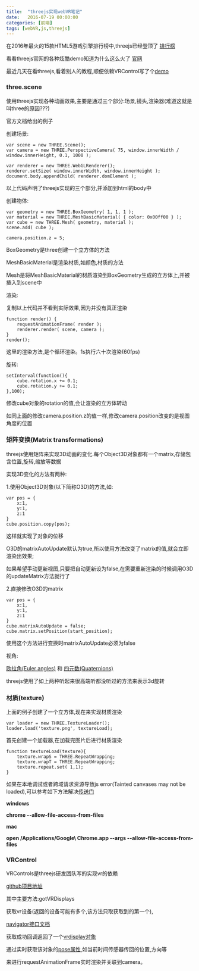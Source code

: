 ```yaml
---
title:  "threejs实现webVR笔记"
date:   2016-07-19 00:00:00
categories: [前端]
tags: [webVR,js,threejs]
---
```



在2016年最火的15款HTML5游戏引擎排行榜中,threejs已经登顶了 [排行榜](http://www.diycode.cc/topics/16)

看看threejs官网的各种炫酷demo知道为什么这么火了 [官网](http://threejs.org/)

最近几天在看threejs,看着别人的教程,顺便依赖VRControl写了个[demo](http://xurtis.com/webVR/index.html)

### three.scene

使用threejs实现各种动画效果,主要是通过三个部分:场景,镜头,渲染器(难道这就是叫three的原因???)

官方文档给出的例子

创建场景:

    var scene = new THREE.Scene();
    var camera = new THREE.PerspectiveCamera( 75, window.innerWidth / window.innerHeight, 0.1, 1000 );

    var renderer = new THREE.WebGLRenderer();
    renderer.setSize( window.innerWidth, window.innerHeight );
    document.body.appendChild( renderer.domElement );

以上代码声明了threejs实现的三个部分,并添加到html的body中

创建物体:

    var geometry = new THREE.BoxGeometry( 1, 1, 1 );
    var material = new THREE.MeshBasicMaterial( { color: 0x00ff00 } );
    var cube = new THREE.Mesh( geometry, material );
    scene.add( cube );

    camera.position.z = 5;

BoxGeometry是three创建一个立方体的方法

MeshBasicMaterial是渲染材质,如颜色,材质的方法

Mesh是将MeshBasicMaterial的材质渲染到BoxGeometry生成的立方体上,并被插入到scene中

渲染:

复制以上代码并不看到实际效果,因为并没有真正渲染

    function render() {
        requestAnimationFrame( render );
        renderer.render( scene, camera );
    }
    render();

这里的渲染方法,是个循环渲染。1s执行六十次渲染(60fps)

旋转:

    setInterval(function(){
		cube.rotation.x += 0.1;
		cube.rotation.y += 0.1;
    },100);

修改cube对象的rotation的值,会让渲染的立方体转动

如同上面的修改camera.position.z的值一样,修改camera.position改变的是视图角度的位置

### 矩阵变换(Matrix transformations)

threejs使用矩阵来实现3D动画的变化.每个Object3D对象都有一个matrix,存储包含位置,旋转,缩放等数据

实现3D变化的方法有两种:

1.使用Object3D对象(以下简称O3D)的方法,如:

    var pos = {
        x:1,
        y:1,
        z:1
    }
    cube.position.copy(pos);

这样就实现了对象的位移

O3D的matrixAutoUpdate默认为true,所以使用方法改变了matrix的值,就会立即渲染出效果;

如果希望手动更新视图,只要把自动更新设为false,在需要重新渲染的时候调用O3D的updateMatrix方法就行了

2.直接修改O3D的matrix

    var pos = {
        x:1,
        y:1,
        z:1
    }
    cube.matrixAutoUpdate = false;
	cube.matrix.setPosition(start_position);

使用这个方法进行变换时matrixAutoUpdate必须为false


视角:

[欧拉角(Euler angles)](http://threejs.org/docs/index.html#Reference/Math/Euler) 和 [四元数(Quaternions)](http://threejs.org/docs/index.html#Reference/Math/Quaternion)

threejs使用了如上两种听起来很高端听都没听过的方法来表示3d旋转

### 材质(texture)

上面的例子创建了一个立方体,现在来实现材质渲染

    var loader = new THREE.TextureLoader();
	loader.load('texture.png', textureLoad);

首先创建一个加载器,在加载完图片后进行材质渲染

	function textureLoad(texture){
        texture.wrapS = THREE.RepeatWrapping;
		texture.wrapT = THREE.RepeatWrapping;
		texture.repeat.set( 1,1);
    }

如果在本地调试或者跨域请求资源导致js error(Tainted canvases may not be loaded),可以参考如下方法解决[传送门](https://github.com/mrdoob/three.js/wiki/How-to-run-things-locally)

**windows**

**chrome --allow-file-access-from-files**

**mac**

**open /Applications/Google\ Chrome.app --args --allow-file-access-from-files**

### VRControl

VRControls是threejs研发团队写的实现vr的依赖

[github项目地址](https://github.com/cvan/three-vrcontrols)

其中主要方法:gotVRDisplays

获取vr设备(返回的设备可能有多个,该方法只取获取到的第一个),

[navigator接口文档](https://developer.mozilla.org/en-US/docs/Web/API/Navigator/getVRDisplays)

获取成功回调返回了一个[vrdisplay对象](https://developer.mozilla.org/en-US/docs/Web/API/VRDisplay)

通过实时获取该对象的[pose属性](https://developer.mozilla.org/en-US/docs/Web/API/VRPose),如当前时间传感器传回的位置,方向等

来进行requestAnimationFrame实时渲染并关联到camera。
